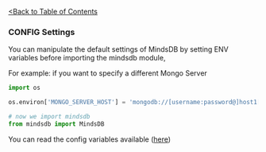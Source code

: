 [<Back to Table of Contents](README.md)
### CONFIG Settings

You can manipulate the default settings of MindsDB by setting ENV variables before importing the mindsdb module,

For example: if you want to specify a different Mongo Server

```python
import os

os.environ['MONGO_SERVER_HOST'] = 'mongodb://[username:password@]host1[:port1][,host2[:port2],...[,hostN[:portN]]][/[database][?options]]'

# now we import mindsdb
from mindsdb import MindsDB

```


You can read the config variables available ([here](../mindsdb/config/__init__.py))